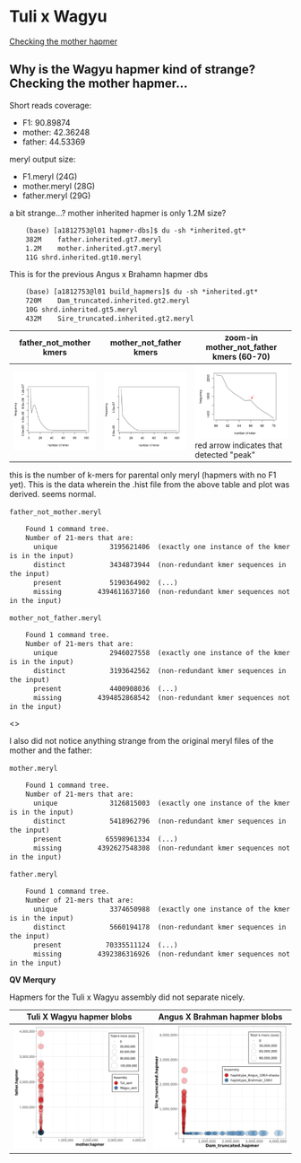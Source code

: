 # Tuli x Wagyu

[Checking the mother hapmer](#hapmer)

## Why is the Wagyu hapmer kind of strange? Checking the mother hapmer... <a name="hapmer"></a>

Short reads coverage:

- F1: 90.89874
- mother: 42.36248
- father: 44.53369

meryl output size:

- F1.meryl (24G)
- mother.meryl (28G)
- father.meryl (29G)

a bit strange...? mother inherited hapmer is only 1.2M size?

        (base) [a1812753@l01 hapmer-dbs]$ du -sh *inherited.gt*
        382M	father.inherited.gt7.meryl
        1.2M	mother.inherited.gt7.meryl
        11G	shrd.inherited.gt10.meryl

This is for the previous Angus x Brahamn hapmer dbs

        (base) [a1812753@l01 build_hapmers]$ du -sh *inherited.gt*
        720M	Dam_truncated.inherited.gt2.meryl
        10G	shrd.inherited.gt5.meryl
        432M	Sire_truncated.inherited.gt2.meryl


father_not_mother kmers | mother_not_father kmers | zoom-in mother_not_father kmers (60-70)
----------|-----------|--------------------
<img src="https://github.com/plnspineda/pln_public/blob/pln/images/Rplot_father_not_mother.histo.png" width="450" /> | <img src="https://github.com/plnspineda/pln_public/blob/pln/images/Rplot_mother_not_father.histo.png" width="450" /> | <img src="https://github.com/plnspineda/pln_public/blob/pln/images/Rplot_mother_not_father_zoomin.histo.png" width="450" /> red arrow indicates that detected "peak"

this is the number of k-mers for parental only meryl (hapmers with no F1 yet). This is the data wherein the .hist file from the above table and plot was derived. seems normal.

`father_not_mother.meryl`

        Found 1 command tree.
        Number of 21-mers that are:
          unique             3195621406  (exactly one instance of the kmer is in the input)
          distinct           3434873944  (non-redundant kmer sequences in the input)
          present            5190364902  (...)
          missing         4394611637160  (non-redundant kmer sequences not in the input)

`mother_not_father.meryl`

        Found 1 command tree.
        Number of 21-mers that are:
          unique             2946027558  (exactly one instance of the kmer is in the input)
          distinct           3193642562  (non-redundant kmer sequences in the input)
          present            4400908036  (...)
          missing         4394852868542  (non-redundant kmer sequences not in the input)

<<Rplot>>

I also did not notice anything strange from the original meryl files of the mother and the father:

`mother.meryl`

        Found 1 command tree.
        Number of 21-mers that are:
          unique             3126815003  (exactly one instance of the kmer is in the input)
          distinct           5418962796  (non-redundant kmer sequences in the input)
          present           65598961334  (...)
          missing         4392627548308  (non-redundant kmer sequences not in the input)

`father.meryl`

        Found 1 command tree.
        Number of 21-mers that are:
          unique             3374650988  (exactly one instance of the kmer is in the input)
          distinct           5660194178  (non-redundant kmer sequences in the input)
          present           70335511124  (...)
          missing         4392386316926  (non-redundant kmer sequences not in the input)

**QV Merqury**

Hapmers for the Tuli x Wagyu assembly did not separate nicely.

Tuli X Wagyu hapmer blobs | Angus X Brahman hapmer blobs
----------|-----------
<img src="https://github.com/plnspineda/pln_public/blob/pln/images/3.QV.hapmers.blob.png" width="450" /> | <img src="https://github.com/plnspineda/pln_public/blob/pln/images/3.shasta.hapmers.blob.png" width="450" />
